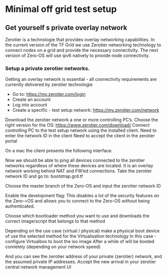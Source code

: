 # Minimal off grid test setup

## Get yourself s private overlay network

Zerotier is a technologie that provides overlay networking capabilities. In the current version of the TF Grid we use Zerotier networking technology to connect nodes on a grid and provide the necessary connectivity.  The next version of Zero-OS will use ipv6 natively to provide node connectivity.

### Setup a private zerotier networks.

Getting an overlay network is essential - all coonectivity requirements are currently delivered by zerotier technologie 
- Go to: https://my.zerotier.com/login
- Create an account
- Log into account
- Create a specific - test setup network: https://my.zerotier.com/network

Download the zerotier network a one or more controlling PC’s.  Choose the right version for the OS: https://www.zerotier.com/download/
Connect controlling PC to the test setup network using the installed client.
Need to enter the network ID in the client
Need to accept the client in the zerotier portal

On a mac the client presents the following interface.

Now we should be able to ping all devices connected to the zerotier networks regardless of where these devices are located.  It is an overlay network working behind NAT and FW’ed connections.
Take the zerotier network ID and go to:  bootstrap.grd.tf

Choose the master branch of the Zero-OS and input the zerotier network ID

Enable the development flag:  This disables a lot of the security features on the Zero-=OS and allows you to connect to the Zero-OS without being authenticated.

Choose which bootloader method you want to use and downloads the correct image/script that belongs to that method 

Depending on the use case (virtual / physical) make a physical boot device of use the selected method for the Virtualisation technology
In this case - configure Virtualbox to boot the iso image 
After a while of will be booted comletely (depending on your network speed)

And you can see the zerotier address of your private (zerotier) network, and the assumed private IP addresses.   Accept the new arrival in your zerotier central network management UI

